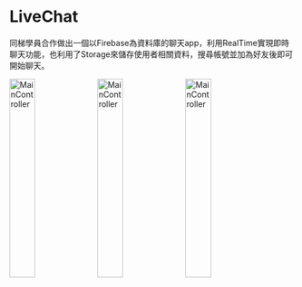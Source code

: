 # LiveChat

同梯學員合作做出一個以Firebase為資料庫的聊天app，利用RealTime實現即時聊天功能，也利用了Storage來儲存使用者相關資料，搜尋帳號並加為好友後即可開始聊天。

<img src="https://images.cakeresume.com/post-images/7f7949a2-65a6-4504-b753-e542b7ff54a6.png" width = "30%" height = "30%" alt="MainController"/>   <img src="https://images.cakeresume.com/post-images/69e4fb43-6d5c-4ced-b07b-9046a0490b5a.png" width = "30%" height = "30%" alt="MainController"/>    <img src="https://images.cakeresume.com/post-images/7c9cb92a-6a47-4613-9a2b-9940d8969ef6.png" width = "30%" height = "30%" alt="MainController"/>
